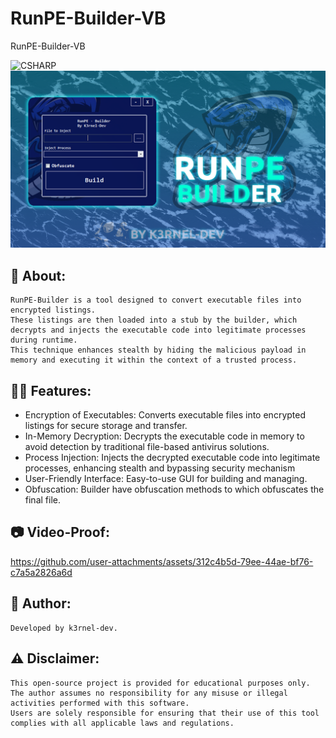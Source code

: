 # RunPE-Builder-VB
RunPE-Builder-VB

![CSHARP](https://img.shields.io/badge/Language-CSHARP-aquamarine?style=for-the-badge&logo=CSHARP)
![Banner](banner.png)

## 👋 About:
```
RunPE-Builder is a tool designed to convert executable files into encrypted listings. 
These listings are then loaded into a stub by the builder, which decrypts and injects the executable code into legitimate processes during runtime. 
This technique enhances stealth by hiding the malicious payload in memory and executing it within the context of a trusted process.
```
## 🏴‍☠️ Features:
- Encryption of Executables: Converts executable files into encrypted listings for secure storage and transfer.
- In-Memory Decryption: Decrypts the executable code in memory to avoid detection by traditional file-based antivirus solutions.
- Process Injection: Injects the decrypted executable code into legitimate processes, enhancing stealth and bypassing security mechanism
- User-Friendly Interface: Easy-to-use GUI for building and managing.
- Obfuscation: Builder have obfuscation methods to which obfuscates the final file.

## 📷 Video-Proof:
https://github.com/user-attachments/assets/312c4b5d-79ee-44ae-bf76-c7a5a2826a6d

## 👤 Author:
```
Developed by k3rnel-dev.
```

## ⚠️ Disclaimer:
```
This open-source project is provided for educational purposes only. 
The author assumes no responsibility for any misuse or illegal activities performed with this software.
Users are solely responsible for ensuring that their use of this tool complies with all applicable laws and regulations.
```
